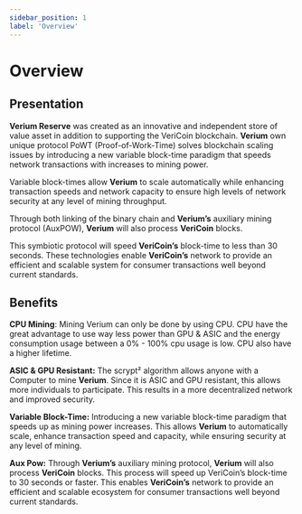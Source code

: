 ```yaml
---
sidebar_position: 1
label: 'Overview'
---
```

# Overview

## Presentation

**Verium Reserve** was created as an innovative and independent store of value asset in addition to supporting the VeriCoin blockchain. **Verium** own unique protocol PoWT (Proof-of-Work-Time) solves blockchain scaling issues by introducing a new variable block-time paradigm that speeds network transactions with increases to mining power.

Variable block-times allow **Verium** to scale automatically while enhancing transaction speeds and network capacity to ensure high levels of network security at any level of mining throughput.

Through both linking of the binary chain and **Verium’s** auxiliary mining protocol (AuxPOW), **Verium** will also process **VeriCoin** blocks.

This symbiotic protocol will speed **VeriCoin’s** block-time to less than 30 seconds. These technologies enable **VeriCoin’s** network to provide an efficient and scalable system for consumer transactions well beyond current standards.

## Benefits

**CPU Mining**: Mining Verium can only be done by using CPU. CPU have the great advantage to use way less power than GPU & ASIC and the energy consumption usage between a 0% - 100% cpu usage is low. CPU also have a higher lifetime.

**ASIC & GPU Resistant:** The scrypt² algorithm allows anyone with a Computer to mine **Verium**. Since it is ASIC and GPU resistant, this allows more individuals to participate. This results in a more decentralized network and improved security.

**Variable Block-Time:** Introducing a new variable block-time paradigm that speeds up as mining power increases. This allows **Verium** to automatically scale, enhance transaction speed and capacity, while ensuring security at any level of mining.

**Aux Pow:** Through **Verium’s** auxiliary mining protocol, **Verium** will also process **VeriCoin** blocks. This process will speed up VeriCoin’s block-time to 30 seconds or faster. This enables **VeriCoin’s** network to provide an efficient and scalable ecosystem for consumer transactions well beyond current standards.
